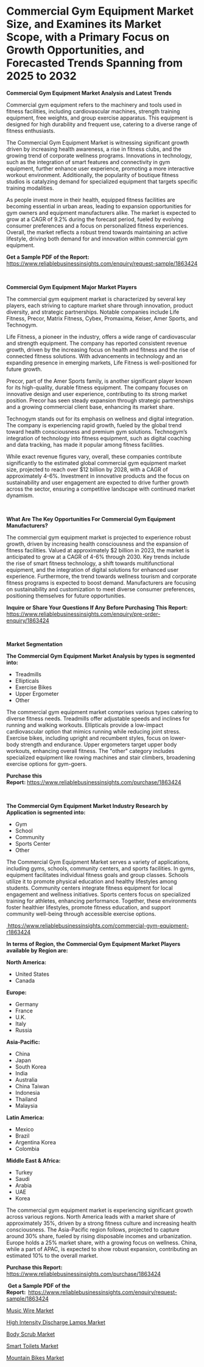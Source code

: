 <p><h1>Commercial Gym Equipment Market Size, and Examines its Market Scope, with a Primary Focus on Growth Opportunities, and Forecasted Trends Spanning from 2025 to 2032</h1></p><p><strong>Commercial Gym Equipment Market Analysis and Latest Trends</strong></p>
<p><p>Commercial gym equipment refers to the machinery and tools used in fitness facilities, including cardiovascular machines, strength training equipment, free weights, and group exercise apparatus. This equipment is designed for high durability and frequent use, catering to a diverse range of fitness enthusiasts.</p><p>The Commercial Gym Equipment Market is witnessing significant growth driven by increasing health awareness, a rise in fitness clubs, and the growing trend of corporate wellness programs. Innovations in technology, such as the integration of smart features and connectivity in gym equipment, further enhance user experience, promoting a more interactive workout environment. Additionally, the popularity of boutique fitness studios is catalyzing demand for specialized equipment that targets specific training modalities. </p><p>As people invest more in their health, equipped fitness facilities are becoming essential in urban areas, leading to expansion opportunities for gym owners and equipment manufacturers alike. The market is expected to grow at a CAGR of 9.2% during the forecast period, fueled by evolving consumer preferences and a focus on personalized fitness experiences. Overall, the market reflects a robust trend towards maintaining an active lifestyle, driving both demand for and innovation within commercial gym equipment.</p></p>
<p><strong>Get a Sample PDF of the Report:&nbsp;</strong> <a href="https://www.reliablebusinessinsights.com/enquiry/request-sample/1863424?utm_campaign=1837&utm_medium=2&utm_source=Github&utm_content=ia&utm_term=07022025&utm_id=commercial-gym-equipment">https://www.reliablebusinessinsights.com/enquiry/request-sample/1863424</a></p>
<p>&nbsp;</p>
<p><strong>Commercial Gym Equipment Major Market Players</strong></p>
<p><p>The commercial gym equipment market is characterized by several key players, each striving to capture market share through innovation, product diversity, and strategic partnerships. Notable companies include Life Fitness, Precor, Matrix Fitness, Cybex, Promaxima, Keiser, Amer Sports, and Technogym. </p><p>Life Fitness, a pioneer in the industry, offers a wide range of cardiovascular and strength equipment. The company has reported consistent revenue growth, driven by the increasing focus on health and fitness and the rise of connected fitness solutions. With advancements in technology and an expanding presence in emerging markets, Life Fitness is well-positioned for future growth.</p><p>Precor, part of the Amer Sports family, is another significant player known for its high-quality, durable fitness equipment. The company focuses on innovative design and user experience, contributing to its strong market position. Precor has seen steady expansion through strategic partnerships and a growing commercial client base, enhancing its market share.</p><p>Technogym stands out for its emphasis on wellness and digital integration. The company is experiencing rapid growth, fueled by the global trend toward health consciousness and premium gym solutions. Technogym’s integration of technology into fitness equipment, such as digital coaching and data tracking, has made it popular among fitness facilities.</p><p>While exact revenue figures vary, overall, these companies contribute significantly to the estimated global commercial gym equipment market size, projected to reach over $12 billion by 2028, with a CAGR of approximately 4-6%. Investment in innovative products and the focus on sustainability and user engagement are expected to drive further growth across the sector, ensuring a competitive landscape with continued market dynamism.</p></p>
<p>&nbsp;</p>
<p><strong>What Are The Key Opportunities For Commercial Gym Equipment Manufacturers?</strong></p>
<p><p>The commercial gym equipment market is projected to experience robust growth, driven by increasing health consciousness and the expansion of fitness facilities. Valued at approximately $2 billion in 2023, the market is anticipated to grow at a CAGR of 4-6% through 2030. Key trends include the rise of smart fitness technology, a shift towards multifunctional equipment, and the integration of digital solutions for enhanced user experience. Furthermore, the trend towards wellness tourism and corporate fitness programs is expected to boost demand. Manufacturers are focusing on sustainability and customization to meet diverse consumer preferences, positioning themselves for future opportunities.</p></p>
<p><strong>Inquire or Share Your Questions If Any Before Purchasing This Report:</strong> <a href="https://www.reliablebusinessinsights.com/enquiry/pre-order-enquiry/1863424?utm_campaign=1837&utm_medium=2&utm_source=Github&utm_content=ia&utm_term=07022025&utm_id=commercial-gym-equipment">https://www.reliablebusinessinsights.com/enquiry/pre-order-enquiry/1863424</a></p>
<p>&nbsp;</p>
<p><strong>Market Segmentation</strong></p>
<p><strong>The Commercial Gym Equipment Market Analysis by types is segmented into:</strong></p>
<p><ul><li>Treadmills</li><li>Ellipticals</li><li>Exercise Bikes</li><li>Upper Ergometer</li><li>Other</li></ul></p>
<p><p>The commercial gym equipment market comprises various types catering to diverse fitness needs. Treadmills offer adjustable speeds and inclines for running and walking workouts. Ellipticals provide a low-impact cardiovascular option that mimics running while reducing joint stress. Exercise bikes, including upright and recumbent styles, focus on lower-body strength and endurance. Upper ergometers target upper body workouts, enhancing overall fitness. The "other" category includes specialized equipment like rowing machines and stair climbers, broadening exercise options for gym-goers.</p></p>
<p><strong>Purchase this Report:&nbsp;</strong><a href="https://www.reliablebusinessinsights.com/purchase/1863424?utm_campaign=1837&utm_medium=2&utm_source=Github&utm_content=ia&utm_term=07022025&utm_id=commercial-gym-equipment">https://www.reliablebusinessinsights.com/purchase/1863424</a></p>
<p>&nbsp;</p>
<p><strong>The Commercial Gym Equipment Market Industry Research by Application is segmented into:</strong></p>
<p><ul><li>Gym</li><li>School</li><li>Community</li><li>Sports Center</li><li>Other</li></ul></p>
<p><p>The Commercial Gym Equipment Market serves a variety of applications, including gyms, schools, community centers, and sports facilities. In gyms, equipment facilitates individual fitness goals and group classes. Schools utilize it to promote physical education and healthy lifestyles among students. Community centers integrate fitness equipment for local engagement and wellness initiatives. Sports centers focus on specialized training for athletes, enhancing performance. Together, these environments foster healthier lifestyles, promote fitness education, and support community well-being through accessible exercise options.</p></p>
<p><a href="https://www.reliablebusinessinsights.com/commercial-gym-equipment-r1863424?utm_campaign=1837&utm_medium=2&utm_source=Github&utm_content=ia&utm_term=07022025&utm_id=commercial-gym-equipment">&nbsp;https://www.reliablebusinessinsights.com/commercial-gym-equipment-r1863424</a></p>
<p><strong>In terms of Region, the Commercial Gym Equipment Market Players available by Region are:</strong></p>
<p>
    <p> <strong> North America: </strong>
        <ul>
            <li>United States</li>
            <li>Canada</li>
        </ul>
        </p> 
    <p> <strong> Europe: </strong>
        <ul>
            <li>Germany</li>
            <li>France</li>
            <li>U.K.</li>
            <li>Italy</li>
            <li>Russia</li>
        </ul>
        </p> 
    <p> <strong> Asia-Pacific: </strong>
        <ul>
            <li>China</li>
            <li>Japan</li>
            <li>South Korea</li>
            <li>India</li>
            <li>Australia</li>
            <li>China Taiwan</li>
            <li>Indonesia</li>
            <li>Thailand</li>
            <li>Malaysia</li>
        </ul>
        </p> 
    <p> <strong> Latin America: </strong>
        <ul>
            <li>Mexico</li>
            <li>Brazil</li>
            <li>Argentina Korea</li>
            <li>Colombia</li>
        </ul>
        </p> 
    <p> <strong> Middle East & Africa: </strong>
        <ul>
            <li>Turkey</li>
            <li>Saudi</li>
            <li>Arabia</li>
            <li>UAE</li>
            <li>Korea</li>
        </ul>
    </p>
    </p>
<p><p>The commercial gym equipment market is experiencing significant growth across various regions. North America leads with a market share of approximately 35%, driven by a strong fitness culture and increasing health consciousness. The Asia-Pacific region follows, projected to capture around 30% share, fueled by rising disposable incomes and urbanization. Europe holds a 25% market share, with a growing focus on wellness. China, while a part of APAC, is expected to show robust expansion, contributing an estimated 10% to the overall market.</p></p>
<p><strong>Purchase this Report: </strong><a href="https://www.reliablebusinessinsights.com/purchase/1863424?utm_campaign=1837&utm_medium=2&utm_source=Github&utm_content=ia&utm_term=07022025&utm_id=commercial-gym-equipment">https://www.reliablebusinessinsights.com/purchase/1863424</a></p>
<p>&nbsp;<strong>Get a Sample PDF of the Report:&nbsp;&nbsp;</strong><a href="https://www.reliablebusinessinsights.com/enquiry/request-sample/1863424?utm_campaign=1837&utm_medium=2&utm_source=Github&utm_content=ia&utm_term=07022025&utm_id=commercial-gym-equipment">https://www.reliablebusinessinsights.com/enquiry/request-sample/1863424</a></p>
<p><strong></strong></p>
<p><p><a href="https://github.com/fatumobinnu/Market-Research-Report-List-1/blob/main/music-wire-market.md?utm_campaign=1837&utm_medium=2&utm_source=Github&utm_content=ia&utm_term=07022025&utm_id=commercial-gym-equipment">Music Wire Market</a></p><p><a href="https://github.com/pidlisseas/Market-Research-Report-List-1/blob/main/high-intensity-discharge-lamps-market.md?utm_campaign=1837&utm_medium=2&utm_source=Github&utm_content=ia&utm_term=07022025&utm_id=commercial-gym-equipment">High Intensity Discharge Lamps Market</a></p><p><a href="https://github.com/kaddahblejc/Market-Research-Report-List-1/blob/main/body-scrub-market.md?utm_campaign=1837&utm_medium=2&utm_source=Github&utm_content=ia&utm_term=07022025&utm_id=commercial-gym-equipment">Body Scrub Market</a></p><p><a href="https://github.com/chkrselia/Market-Research-Report-List-1/blob/main/smart-toilets-market.md?utm_campaign=1837&utm_medium=2&utm_source=Github&utm_content=ia&utm_term=07022025&utm_id=commercial-gym-equipment">Smart Toilets Market</a></p><p><a href="https://github.com/gyenesephacy/Market-Research-Report-List-1/blob/main/mountain-bikes-market.md?utm_campaign=1837&utm_medium=2&utm_source=Github&utm_content=ia&utm_term=07022025&utm_id=commercial-gym-equipment">Mountain Bikes Market</a></p></p>